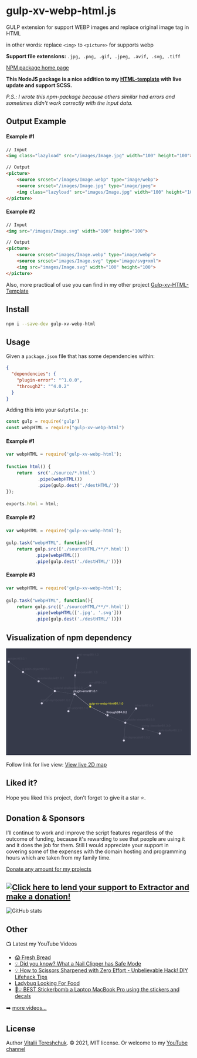 # gulp-xv-webp-html.js
GULP extension for support WEBP images and replace original image tag in HTML

in other words: replace `<img>` to `<picture>` for supports webp

**Support file extensions:**  `.jpg, .png, .gif, .jpeg, .avif, .svg, .tiff`

[NPM package home page][npm]

**This NodeJS package is a nice addition to my [HTML-template](https://github.com/xvoland/gulp-xv-HTML-Template) with live update and support SCSS.**

*P.S.: I wrote this npm-package because others similar had errors and sometimes didn't work correctly with the input data.*

## Output Example

#### Example #1
```html
// Input
<img class="lazyload" src="/images/Image.jpg" width="100" height="100">
```

```html
// Output
<picture>
    <source srcset="/images/Image.webp" type="image/webp">
    <source srcset="/images/Image.jpg" type="image/jpeg">
    <img class="lazyload" src="images/Image.jpg" width="100" height="100">
</picture>
```

#### Example #2
```html
// Input
<img src="/images/Image.svg" width="100" height="100">
```

```html
// Output
<picture>
    <source srcset="images/Image.webp" type="image/webp">
    <source srcset="images/Image.svg" type="image/svg+xml">
    <img src="images/Image.svg" width="100" height="100">
</picture>
```



Also, more practical of use you can find in my other project [Gulp-xv-HTML-Template](https://github.com/xvoland/gulp-xv-HTML-Template)

## Install

```bash
npm i --save-dev gulp-xv-webp-html
```


## Usage

Given a `package.json` file that has some dependencies within:

```json
{
  "dependencies": {
    "plugin-error": "^1.0.0",
    "through2": "^4.0.2"
  }
}
```

Adding this into your `Gulpfile.js`:
```javascript
const gulp = require('gulp')
const webpHTML = require("gulp-xv-webp-html")
```

#### Example #1

```javascript
var webpHTML = require('gulp-xv-webp-html');

function html() {
    return  src('./source/*.html')
            .pipe(webpHTML())
            .pipe(gulp.dest('./destHTML/'))
});

exports.html = html;
```


#### Example #2
```javascript
var webpHTML = require('gulp-xv-webp-html');

gulp.task("webpHTML", function(){
    return gulp.src(['./sourceHTML/**/*.html'])
           .pipe(webpHTML())
           .pipe(gulp.dest('./destHTML/'))})
```

#### Example #3
```javascript
var webpHTML = require('gulp-xv-webp-html');

gulp.task("webpHTML", function(){
    return gulp.src(['./sourceHTML/**/*.html'])
           .pipe(webpHTML(['.jpg', '.svg']))
           .pipe(gulp.dest('./destHTML/'))})
```



## Visualization of npm dependency

![Default view](https://github.com/xvoland/gulp-xv-webp-html/raw/main/images/gulp-xv-webp-html.png)


Follow link for live view: [View live 2D map](https://npm.anvaka.com/#/view/2d/gulp-xv-webp-html)

## Liked it?
Hope you liked this project, don't forget to give it a star ⭐.

## Donation & Sponsors

I’ll continue to work and improve the script features regardless of the outcome of funding, because it's rewarding to see that people are using it and it does the job for them. Still I would appreciate your support in covering some of the expenses with the domain hosting and programming hours which are taken from my family time.

[Donate any amount for my projects][paypal]


<a href='https://www.paypal.com/cgi-bin/webscr?cmd=_s-xclick&hosted_button_id=9D4YBRWH8QURU'><img alt='Click here to lend your support to Extractor and make a donation!' src='https://www.paypalobjects.com/en_US/GB/i/btn/btn_donateCC_LG.gif' border='0' /></a>
---
![GitHub stats](https://github-readme-stats.vercel.app/api?username=xvoland&show_icons=true&theme=radical&hide_border=true)


## Other

📺 Latest my YouTube Videos
<!-- YOUTUBE:START -->
- [😱 Fresh Bread](https://www.youtube.com/watch?v=Jju2AGylIJA)
- [💡 Did you know? What a Nail Clipper has Safe Mode](https://www.youtube.com/watch?v=kH7rqprN3eg)
- [💡  How to Scissors Sharpened with Zero Effort - Unbelievable Hack! DIY Lifehack Tips](https://www.youtube.com/watch?v=pKJxb9NhUZI)
- [Ladybug Looking For Food](https://www.youtube.com/watch?v=6ju5CcmgSKQ)
- [💡  BEST Stickerbomb a Laptop MacBook Pro using the stickers and decals](https://www.youtube.com/watch?v=hiyilkSPyUQ)
<!-- YOUTUBE:END -->

➡️ [more videos...][youtube]

## License

Author [Vitalii Tereshchuk][home]. &copy; 2021, MIT license.
Or welcome to my [YouTube channel][youtube]

[home]: http://dotoca.net
[npm]: https://www.npmjs.com/package/gulp-xv-webp-html
[paypal]: https://paypal.me/xvoland
[youtube]: https://youtube.com/xvoland
[instagram]: https://www.instagram.com/xvoland/
[hosting]: https://goo.gl/3KpxQI
[opencollective]: https://opencollective.com/extract/backers/0/website